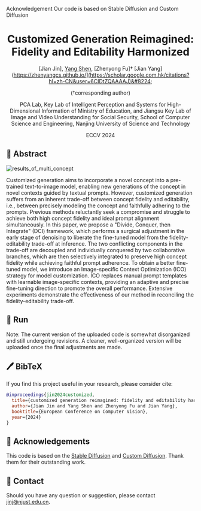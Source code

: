 
Acknowledgement
Our code is based on Stable Diffusion and Custom Diffusion


<div align="center">

<h1>Customized Generation Reimagined: Fidelity and Editability Harmonized</h1>


[Jian Jin], [Yang Shen](https://aassxun.github.io/), [Zhenyong Fu]&#8224; [Jian Yang](https://zhenyangcs.github.io/](https://scholar.google.com.hk/citations?hl=zh-CN&user=6CIDtZQAAAAJ)&#8224; 

(&#8224;corresponding author)

PCA Lab, Key Lab of Intelligent Perception and Systems for High-Dimensional Information of Ministry of Education, and Jiangsu Key Lab of Image and Video Understanding for Social Security, School of Computer Science and Engineering, Nanjing University of Science and Technology

ECCV 2024

</div>

## 📖 Abstract
![results_of_multi_concept](figures/method_overview.png)
<p>
  Customized generation aims to incorporate a novel concept into a pre-trained text-to-image model, enabling new generations of the concept in novel contexts guided by textual prompts.
However, customized generation suffers from an inherent trade-off between concept fidelity and editability, i.e., between precisely modeling the concept and faithfully adhering to the prompts.
Previous methods reluctantly seek a compromise and struggle to achieve both high concept fidelity and ideal prompt alignment simultaneously.
In this paper, we propose a "Divide, Conquer, then Integrate" (DCI) framework, which performs a surgical adjustment in the early stage of denoising to liberate the fine-tuned model from the fidelity-editability trade-off at inference.
The two conflicting components in the trade-off are decoupled and individually conquered by two collaborative branches, which are then selectively integrated to preserve high concept fidelity while achieving faithful prompt adherence.
To obtain a better fine-tuned model, we introduce an Image-specific Context Optimization (ICO) strategy for model customization.
ICO replaces manual prompt templates with learnable image-specific contexts, providing an adaptive and precise fine-tuning direction to promote the overall performance.
Extensive experiments demonstrate the effectiveness of our method in reconciling the fidelity-editability trade-off.
</p>

## 🚀 Run
Note: The current version of the uploaded code is somewhat disorganized and still undergoing revisions. A cleaner, well-organized version will be uploaded once the final adjustments are made.

## 🖊️ BibTeX
If you find this project useful in your research, please consider cite:

```bibtex
@inproceedings{jin2024customized,
  title={customized generation reimagined: fidelity and editability harmonized}, 
  author={Jian Jin and Yang Shen and Zhenyong Fu and Jian Yang},
  booktitle={European Conference on Computer Vision},
  year={2024}
}
```

## 🙏 Acknowledgements
This code is based on the [Stable Diffusion](https://github.com/CompVis/stable-diffusion) and [Custom Diffusion](https://github.com/adobe-research/custom-diffusion). Thank them for their outstanding work.

## 📧 Contact
Should you have any question or suggestion, please contact <jinj@njust.edu.cn>.



